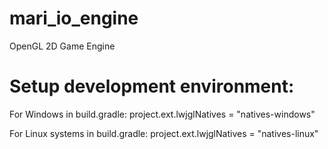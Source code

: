 # mari_io_engine
OpenGL 2D Game Engine

# Setup development environment:
For Windows in build.gradle: project.ext.lwjglNatives = "natives-windows"

For Linux systems in build.gradle: project.ext.lwjglNatives = "natives-linux"
